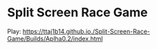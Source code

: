 # Split Screen Race Game

Play:
https://ttaj1b14.github.io./Split-Screen-Race-Game/Builds/Aplha0.2/index.html
 
